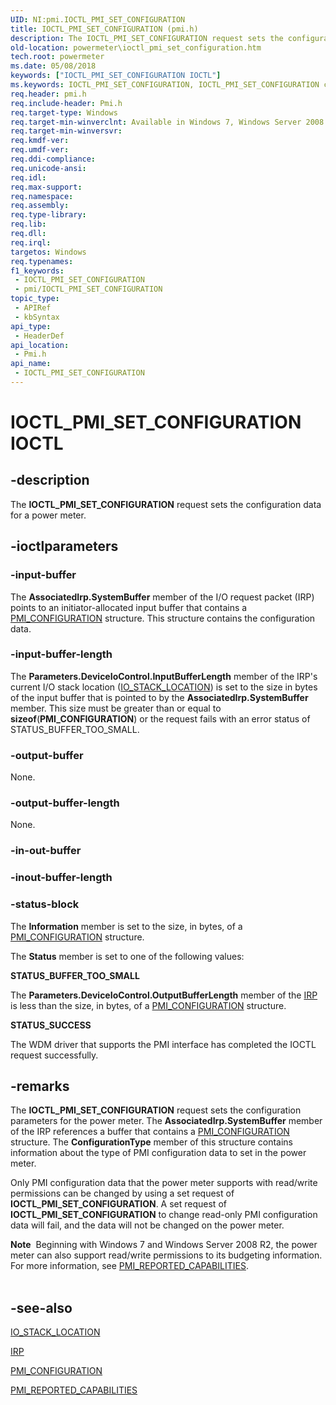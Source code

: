 ```yaml
---
UID: NI:pmi.IOCTL_PMI_SET_CONFIGURATION
title: IOCTL_PMI_SET_CONFIGURATION (pmi.h)
description: The IOCTL_PMI_SET_CONFIGURATION request sets the configuration data for a power meter.
old-location: powermeter\ioctl_pmi_set_configuration.htm
tech.root: powermeter
ms.date: 05/08/2018
keywords: ["IOCTL_PMI_SET_CONFIGURATION IOCTL"]
ms.keywords: IOCTL_PMI_SET_CONFIGURATION, IOCTL_PMI_SET_CONFIGURATION control, IOCTL_PMI_SET_CONFIGURATION control code [Power Metering and Budgeting Devices], PowerMeterRef_6bfb518f-962c-48c1-b94e-711679fd8057.xml, pmi/IOCTL_PMI_SET_CONFIGURATION, powermeter.ioctl_pmi_set_configuration
req.header: pmi.h
req.include-header: Pmi.h
req.target-type: Windows
req.target-min-winverclnt: Available in Windows 7, Windows Server 2008 R2, and later versions of the Windows operating systems.
req.target-min-winversvr: 
req.kmdf-ver: 
req.umdf-ver: 
req.ddi-compliance: 
req.unicode-ansi: 
req.idl: 
req.max-support: 
req.namespace: 
req.assembly: 
req.type-library: 
req.lib: 
req.dll: 
req.irql: 
targetos: Windows
req.typenames: 
f1_keywords:
 - IOCTL_PMI_SET_CONFIGURATION
 - pmi/IOCTL_PMI_SET_CONFIGURATION
topic_type:
 - APIRef
 - kbSyntax
api_type:
 - HeaderDef
api_location:
 - Pmi.h
api_name:
 - IOCTL_PMI_SET_CONFIGURATION
---
```


# IOCTL_PMI_SET_CONFIGURATION IOCTL


## -description

The <b>IOCTL_PMI_SET_CONFIGURATION</b> request sets the configuration data for a power meter.

## -ioctlparameters

### -input-buffer

The <b>AssociatedIrp.SystemBuffer</b> member of the I/O request packet (IRP) points to an initiator-allocated input buffer that contains a <a href="/windows-hardware/drivers/ddi/pmi/ns-pmi-_pmi_configuration">PMI_CONFIGURATION</a> structure. This structure contains the configuration data.

### -input-buffer-length

The <b>Parameters.DeviceIoControl.InputBufferLength</b> member of the IRP's current I/O stack location (<a href="/windows-hardware/drivers/ddi/wdm/ns-wdm-_io_stack_location">IO_STACK_LOCATION</a>) is set to the size in bytes of the input buffer that is pointed to by the <b>AssociatedIrp.SystemBuffer</b> member. This size must be greater than or equal to <b>sizeof</b>(<b>PMI_CONFIGURATION</b>) or the request fails with an error status of STATUS_BUFFER_TOO_SMALL.

### -output-buffer

None.

### -output-buffer-length

None.

### -in-out-buffer

### -inout-buffer-length

### -status-block

The <b>Information</b> member is set to the size, in bytes, of a <a href="/windows-hardware/drivers/ddi/pmi/ns-pmi-_pmi_configuration">PMI_CONFIGURATION</a> structure.

The <b>Status</b> member is set to one of the following values:




**STATUS_BUFFER_TOO_SMALL**

The <b>Parameters.DeviceIoControl.OutputBufferLength</b> member of the <a href="/windows-hardware/drivers/ddi/wdm/ns-wdm-_irp">IRP</a> is less than the size, in bytes, of a <a href="/windows-hardware/drivers/ddi/pmi/ns-pmi-_pmi_configuration">PMI_CONFIGURATION</a> structure. 


**STATUS_SUCCESS**

The WDM driver that supports the PMI interface has completed the IOCTL request successfully.

## -remarks

The <b>IOCTL_PMI_SET_CONFIGURATION</b> request sets the configuration parameters for the power meter. The <b>AssociatedIrp.SystemBuffer</b> member of the IRP references a buffer that contains a <a href="/windows-hardware/drivers/ddi/pmi/ns-pmi-_pmi_configuration">PMI_CONFIGURATION</a> structure. The <b>ConfigurationType</b> member of this structure contains information about the type of PMI configuration data to set in the power meter.

Only PMI configuration data that the power meter supports with read/write permissions can be changed by using a set request of <b>IOCTL_PMI_SET_CONFIGURATION</b>. A set request of <b>IOCTL_PMI_SET_CONFIGURATION</b> to change read-only PMI configuration data will fail, and the data will not be changed on the power meter.

<div class="alert"><b>Note</b>  Beginning with Windows 7 and Windows Server 2008 R2, the power meter can also support read/write permissions to its budgeting information. For more information, see <a href="/windows-hardware/drivers/ddi/pmi/ns-pmi-_pmi_reported_capabilities">PMI_REPORTED_CAPABILITIES</a>.</div>
<div> </div>

## -see-also

<a href="/windows-hardware/drivers/ddi/wdm/ns-wdm-_io_stack_location">IO_STACK_LOCATION</a>



<a href="/windows-hardware/drivers/ddi/wdm/ns-wdm-_irp">IRP</a>



<a href="/windows-hardware/drivers/ddi/pmi/ns-pmi-_pmi_configuration">PMI_CONFIGURATION</a>



<a href="/windows-hardware/drivers/ddi/pmi/ns-pmi-_pmi_reported_capabilities">PMI_REPORTED_CAPABILITIES</a>
